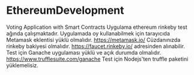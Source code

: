 # EthereumDevelopment
 Voting Application with Smart Contracts
 Uygulama ethereum rinkeby test ağında çalışmaktadır.
 Uygulamada oy kullanabilmek için tarayıcıda Metamask eklentisi yüklü olmalıdır. https://metamask.io/
 Cüzdanınızda rinkeby bakiyesi olmalıdır. https://faucet.rinkeby.io/ adresinden alınabilir.
 Test için Ganache uygulaması yüklü ve açık durumda olmalıdır. https://www.trufflesuite.com/ganache
 Test için Nodejs'ten truffle paketini yüklemelisiz.
